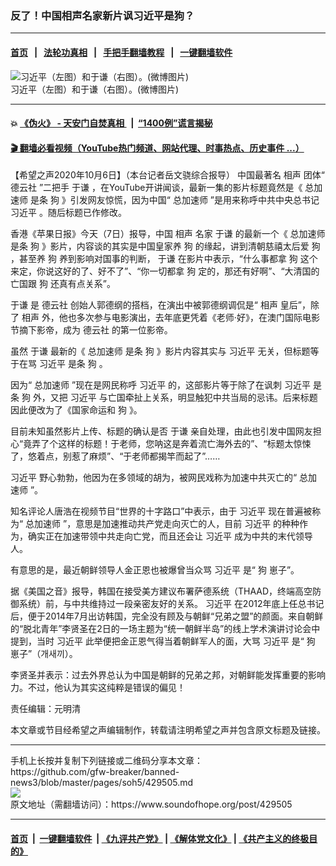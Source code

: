 ### 反了！中国相声名家新片讽习近平是狗？
------------------------

#### [首页](https://github.com/gfw-breaker/banned-news3/blob/master/README.md) &nbsp;&nbsp;|&nbsp;&nbsp; [法轮功真相](https://github.com/begood0513/basic/blob/master/README.md)  &nbsp;&nbsp;|&nbsp;&nbsp; [手把手翻墙教程](https://github.com/gfw-breaker/guides/wiki)  &nbsp;&nbsp;|&nbsp;&nbsp; [一键翻墙软件](https://github.com/gfw-breaker/nogfw/blob/master/README.md)  



<div><img alt="习近平（左图）和于谦（右图）。(微博图片)" src="https://img.soundofhope.org/2020-10/1602031526807.jpg"/>
<br/><figcaption class="caption">
 习近平（左图）和于谦（右图）。(微博图片)
</figcaption></div><hr/>

#### 💥 [《伪火》 - 天安门自焚真相 ](http://158.247.195.190:10000/videos/blog/weihuo.html)&nbsp; |&nbsp; [“1400例”谎言揭秘  ](http://158.247.195.190:10000/videos/blog/jiexi1400.html)

#### [ 🎬  翻墙必看视频（YouTube热门频道、网站代理、时事热点、历史事件 ...）](https://github.com/gfw-breaker/links/blob/master/banned.md)

<div><div class="Content__Wrapper sc-1bvya0-0 grZQxZ">
 <p class="meta-top">
  <span class="meta">
   【希望之声2020年10月6日】（本台记者岳文骁综合报导）
  </span>
  中国最著名
  <ok href="/term/201016">
   相声
  </ok>
  团体“
  <ok href="/term/391972">
   德云社
  </ok>
  ”二把手
  <ok href="/term/7135">
   于谦
  </ok>
  ，在YouTube开讲闻谈，最新一集的影片标题竟然是《
  <ok href="/term/300040">
   总加速师
  </ok>
  是条
  <ok href="/term/6685">
   狗
  </ok>
  》引发网友惊慌，因为中国“
  <ok href="/term/300040">
   总加速师
  </ok>
  ”是用来称呼中共中央总书记
  <ok href="/term/1063">
   习近平
  </ok>
  。随后标题已作修改。
 </p>
 <p>
  香港《苹果日报》今天（7日）报导，中国
  <ok href="/term/201016">
   相声
  </ok>
  名家
  <ok href="/term/7135">
   于谦
  </ok>
  的最新一个《
  <ok href="/term/300040">
   总加速师
  </ok>
  是条
  <ok href="/term/6685">
   狗
  </ok>
  》影片，内容谈的其实是中国皇家养
  <ok href="/term/6685">
   狗
  </ok>
  的缘起，讲到清朝慈禧太后爱
  <ok href="/term/6685">
   狗
  </ok>
  ，甚至养
  <ok href="/term/6685">
   狗
  </ok>
  养到影响对国事的判断，
  <ok href="/term/7135">
   于谦
  </ok>
  在影片中表示，“什么事都拿
  <ok href="/term/6685">
   狗
  </ok>
  这个来定，你说这好的了、好不了”、“你一切都拿
  <ok href="/term/6685">
   狗
  </ok>
  定的，那还有好啊”、“大清国的亡国跟
  <ok href="/term/6685">
   狗
  </ok>
  还真有点关系”。
 </p>
 <div class="AD_Embed__Wrap-sc-1xslmin-0 igMuqX module desktop">
  <div>
  </div>
 </div>
 <p>
  <ok href="/term/7135">
   于谦
  </ok>
  是
  <ok href="/term/391972">
   德云社
  </ok>
  创始人郭德纲的搭档，在演出中被郭德纲调侃是“
  <ok href="/term/201016">
   相声
  </ok>
  皇后”，除了
  <ok href="/term/201016">
   相声
  </ok>
  外，他也多次参与电影演出，去年底更凭着《老师‧好》，在澳门国际电影节摘下影帝，成为
  <ok href="/term/391972">
   德云社
  </ok>
  的第一位影帝。
 </p>
 <p>
  虽然
  <ok href="/term/7135">
   于谦
  </ok>
  最新的《
  <ok href="/term/300040">
   总加速师
  </ok>
  是条
  <ok href="/term/6685">
   狗
  </ok>
  》影片内容其实与
  <ok href="/term/1063">
   习近平
  </ok>
  无关，但标题等于在骂
  <ok href="/term/1063">
   习近平
  </ok>
  是条
  <ok href="/term/6685">
   狗
  </ok>
  。
 </p>
 <p>
  因为“
  <ok href="/term/300040">
   总加速师
  </ok>
  ”现在是网民称呼
  <ok href="/term/1063">
   习近平
  </ok>
  的，这部影片等于除了在讽刺
  <ok href="/term/1063">
   习近平
  </ok>
  是条
  <ok href="/term/6685">
   狗
  </ok>
  外，又把
  <ok href="/term/1063">
   习近平
  </ok>
  与亡国牵扯上关系，明显触犯中共当局的忌讳。后来标题因此便改为了《国家命运和
  <ok href="/term/6685">
   狗
  </ok>
  》。
 </p>
 <p>
  目前未知虽然影片上传、标题的确认是否
  <ok href="/term/7135">
   于谦
  </ok>
  亲自处理，由此也引发中国网友担心“竟弄了个这样的标题！于老师，您呐这是奔着流亡海外去的”、“标题太惊悚了，悠着点，别惹了麻烦”、“于老师都揭竿而起了”……
 </p>
 <p>
  <ok href="/term/1063">
   习近平
  </ok>
  野心勃勃，他因为在多领域的胡为，被网民戏称为加速中共灭亡的“
  <ok href="/term/300040">
   总加速师
  </ok>
  ”。
 </p>
 <p>
  知名评论人唐浩在视频节目“世界的十字路口”中表示，由于
  <ok href="/term/1063">
   习近平
  </ok>
  现在普遍被称为“
  <ok href="/term/300040">
   总加速师
  </ok>
  ”，意思是加速推动共产党走向灭亡的人，目前
  <ok href="/term/1063">
   习近平
  </ok>
  的种种作为，确实正在加速带领中共走向亡党，而且还会让
  <ok href="/term/1063">
   习近平
  </ok>
  成为中共的末代领导人。
 </p>
 <p>
  有意思的是，最近朝鲜领导人金正恩也被爆曾当众骂
  <ok href="/term/1063">
   习近平
  </ok>
  是“
  <ok href="/term/6685">
   狗
  </ok>
  崽子”。
 </p>
 <p>
  据《美国之音》报导，韩国在接受美方建议布署萨德系统（THAAD，终端高空防御系统）前，与中共维持过一段亲密友好的关系。
  <ok href="/term/1063">
   习近平
  </ok>
  在2012年底上任总书记后，便于2014年7月出访韩国，完全没有顾及与朝鲜“兄弟之盟”的颜面。来自朝鲜的“脱北青年”李贤圣在2日的一场主题为“统一朝鲜半岛”的线上学术演讲讨论会中提到，当时
  <ok href="/term/1063">
   习近平
  </ok>
  此举便把金正恩气得当着朝鲜军人的面，大骂
  <ok href="/term/1063">
   习近平
  </ok>
  是“
  <ok href="/term/6685">
   狗
  </ok>
  崽子”（개새끼）。
 </p>
 <p>
  李贤圣并表示：过去外界总认为中国是朝鲜的兄弟之邦，对朝鲜能发挥重要的影响力。不过，他认为其实这纯粹是错误的偏见！
 </p>
 <p class="meta-btm">
  责任编辑：元明清
 </p>
 <p class="meta-btm">
  本文章或节目经希望之声编辑制作，转载请注明希望之声并包含原文标题及链接。
 </p>
</div>
</div>
<hr/>
手机上长按并复制下列链接或二维码分享本文章：<br/>
https://github.com/gfw-breaker/banned-news3/blob/master/pages/soh5/429505.md <br/>
<a href='https://github.com/gfw-breaker/banned-news3/blob/master/pages/soh5/429505.md'><img src='https://github.com/gfw-breaker/banned-news3/blob/master/pages/soh5/429505.md.png'/></a> <br/>
原文地址（需翻墙访问）：https://www.soundofhope.org/post/429505


------------------------
#### [首页](https://github.com/gfw-breaker/banned-news3/blob/master/README.md) &nbsp;|&nbsp; [一键翻墙软件](https://github.com/gfw-breaker/nogfw/blob/master/README.md) &nbsp;| [《九评共产党》](https://github.com/gfw-breaker/9ping.md/blob/master/README.md#九评之一评共产党是什么) | [《解体党文化》](https://github.com/gfw-breaker/jtdwh.md/blob/master/README.md) | [《共产主义的终极目的》](https://github.com/gfw-breaker/gczydzjmd.md/blob/master/README.md)


<img src='http://gfw-breaker.win/banned-news3/pages/soh5/429505.md' width='0px' height='0px'/>